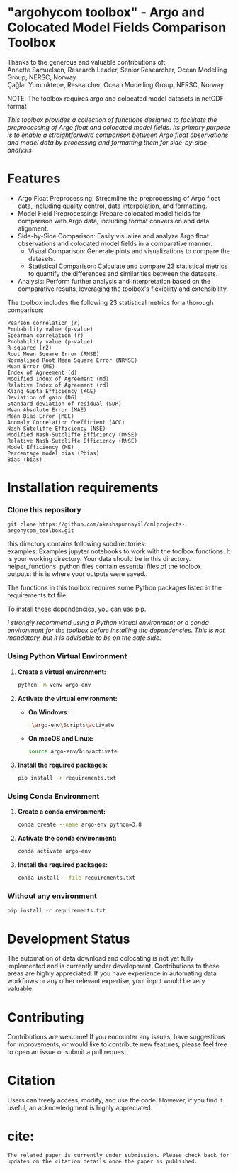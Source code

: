 # "argohycom toolbox" - Argo and Colocated Model Fields Comparison Toolbox


Thanks to the generous and valuable contributions of:  
Annette Samuelsen, Research Leader, Senior Researcher, Ocean Modelling Group, NERSC, Norway  
Çağlar Yumruktepe, Researcher, Ocean Modelling Group, NERSC, Norway


NOTE: The toolbox requires argo and colocated model datasets in netCDF format


*This toolbox provides a collection of functions designed to facilitate the preprocessing of Argo float and colocated model fields. Its primary purpose is to enable a straightforward comparison between Argo float observations and model data by processing and formatting them for side-by-side analysis*


# Features

* Argo Float Preprocessing: Streamline the preprocessing of Argo float data, including quality control, data interpolation, and formatting.
* Model Field Preprocessing: Prepare colocated model fields for comparison with Argo data, including format conversion and data alignment.
* Side-by-Side Comparison: Easily visualize and analyze Argo float observations and colocated model fields in a comparative manner.
	* Visual Comparison: Generate plots and visualizations to compare the datasets.
	* Statistical Comparison: Calculate and compare 23 statistical metrics to quantify the differences and similarities between the datasets.
* Analysis: Perform further analysis and interpretation based on the comparative results, leveraging the toolbox's flexibility and extensibility.
    

The toolbox includes the following 23 statistical metrics for a thorough comparison:
    

```
Pearson correlation (r)
Probability value (p-value)
Spearman correlation (r)
Probability value (p-value)
R-squared (r2)
Root Mean Square Error (RMSE)
Normalised Root Mean Square Error (NRMSE)
Mean Error (ME)
Index of Agreement (d)
Modified Index of Agreement (md)
Relative Index of Agreement (rd)
Kling Gupta Efficiency (KGE)
Deviation of gain (DG)
Standard deviation of residual (SDR)
Mean Absolute Error (MAE)
Mean Bias Error (MBE)
Anomaly Correlation Coefficient (ACC)
Nash-Sutcliffe Efficiency (NSE)
Modified Nash-Sutcliffe Efficiency (MNSE)
Relative Nash-Sutcliffe Efficiency (RNSE)
Model Efficiency (ME)
Percentage model bias (Pbias)
Bias (bias)

```

# Installation requirements

### Clone this repository 

```
git clone https://github.com/akashspunnayil/cmlprojects-argohycom_toolbox.git
```
this directory contains following subdirectories:  
examples: Examples jupyter notebooks to work with the toolbox functions. It is your working directory. Your data should be in this directory.  
helper_functions: python files contain essential files of the toolbox  
outputs: this is where your outputs were saved..



The functions in this toolbox requires some Python packages listed in the requirements.txt file.

To install these dependencies, you can use pip.

*I strongly recommend using a Python virtual environment or a conda environment for the toolbox before installing the dependencies. This is not mandatory, but it is advisable to be on the safe side.*


### Using Python Virtual Environment

1. **Create a virtual environment:**
   ```bash
   python -m venv argo-env
   ```

2. **Activate the virtual environment:**

   - **On Windows:**
     ```bash
     .\argo-env\Scripts\activate
     ```

   - **On macOS and Linux:**
     ```bash
     source argo-env/bin/activate
     ```

3. **Install the required packages:**
   ```bash
   pip install -r requirements.txt
   ```

### Using Conda Environment

1. **Create a conda environment:**
   ```bash
   conda create --name argo-env python=3.8
   ```

2. **Activate the conda environment:**
   ```bash
   conda activate argo-env
   ```

3. **Install the required packages:**
   ```bash
   conda install --file requirements.txt
   ```
### Without any environment

```
pip install -r requirements.txt

```


# Development Status

The automation of data download and colocating is not yet fully implemented and is currently under development. Contributions to these areas are highly appreciated. If you have experience in automating data workflows or any other relevant expertise, your input would be very valuable.


# Contributing

Contributions are welcome! If you encounter any issues, have suggestions for improvements, or would like to contribute new features, please feel free to open an issue or submit a pull request. 


# Citation

Users can freely access, modify, and use the code. However, if you find it useful, an acknowledgment is highly appreciated.

# cite:
```
The related paper is currently under submission. Please check back for updates on the citation details once the paper is published.
```

